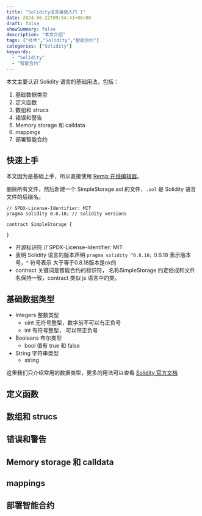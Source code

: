 ```yaml
---
title: "Solidity语言基础入门 1"
date: 2024-06-22T09:54:41+08:00
draft: false
showSummary: false
description: "本文介绍"
tags: ["技术","Solidity","智能合约"]
categories: ["Solidity"]
keywords:
  - "Solidity"
  - "智能合约"
---
```


本文主要认识 Solidity 语言的基础用法，包括：

1. 基础数据类型
2. 定义函数
3. 数组和 strucs
4. 错误和警告
5. Memory storage 和 calldata
6. mappings
7. 部署智能合约

## 快速上手

本文因为是基础上手，所以直接使用 [Remix 在线编辑器](https://remix.ethereum.org/)。

删除所有文件，然后新建一个 SimpleStorage.sol 的文件，`.sol` 是 Solidity 语言文件的后缀名。

```sol
// SPDX-License-Identifier: MIT
pragma solidity 0.8.18; // solidity versions

contract SimpleStorage {

}
```

- 开源标识符 // SPDX-License-Identifier: MIT
- 表明 Solidity 语言的版本声明 `pragma solidity ^0.8.18;` 0.8.18 表示版本号，^ 符号表示 大于等于0.8.18版本是ok的
- contract 关键词是智能合约的标识符， 名称SimpleStorage 约定俗成和文件名保持一致，contract 类似 js 语言中的类。

## 基础数据类型

- Integers 整数类型
  - uint 无符号整型，数字前不可以有正负号
  - int 有符号整型， 可以带正负号
- Booleans 布尔类型
  - bool 值有 true 和 false
- String 字符串类型
  - string

这里我们只介绍常用的数据类型，更多的用法可以查看 [Solidity 官方文档](https://docs.soliditylang.org/en/v0.8.26/types.html)

## 定义函数

## 数组和 strucs

## 错误和警告

## Memory storage 和 calldata

## mappings

## 部署智能合约
